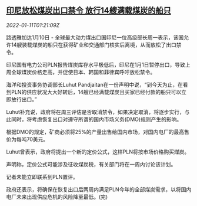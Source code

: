 <!--1641864662000-->
[印尼放松煤炭出口禁令 放行14艘满载煤炭的船只](https://cn.reuters.com/article/indonesia-lift-coal-export-ban-0111-idCNKBS2JL03T)
------

<div><i>2022-01-11T01:21:09Z</i></div><p>路透雅加达1月10日 - 全球最大动力煤出口国印尼一位高级部长周一表示，该国允许14艘装载煤炭的船只在获得矿业和交通部门核实后离境，从而放松了出口禁令。</p><p>印尼国有电力公司PLN报告煤炭库存水平极低后，印尼在1月1日暂停出口，导致上周全球煤炭价格走高，并促使日本、韩国和菲律宾呼吁放松禁令。</p><p>海洋和投资事务协调部长Luhut Pandjaitan在一份声明中说，“到今天为止，在看到PLN的供应状况大大好转后，14艘已经满载煤炭且买家已经付款的船只可以立即放行出口。”</p><p>Luhut补充说，政府将在周三评估是否取消禁令，如果决定取消，将逐步实行，与此同时，将考虑恢复出口对遵守所谓的国内市场义务(DMO)规则产生的影响。</p><p>根据DMO的规定，矿商必须将25%的产量出售给国内市场，对国内电厂的最高售价为每吨70美元。</p><p>Luhut曾表示，政府将提出一个新的定价公式，这样PLN将按市场价格购买煤炭。</p><p>声明称，定价公式可能涉及征收煤炭税，有关部门将在一周内讨论该计划。</p><p>记者未能立即联系到PLN置评。</p><p>政府还表示，将确保在恢复出口后两周内满足PLN今年的全部煤炭需求，以将国内电厂未来出现供应危机的风险降至最低。(完)</p>
